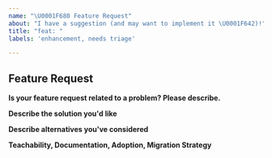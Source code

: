 ```yaml
---
name: "\U0001F680 Feature Request"
about: "I have a suggestion (and may want to implement it \U0001F642)!"
title: "feat: "
labels: 'enhancement, needs triage'

---
```


## Feature Request

**Is your feature request related to a problem? Please describe.**
<!--- A clear and concise description of what the problem is. Ex. I have an issue when [...] -->

**Describe the solution you'd like**
<!--- A clear and concise description of what you want to happen. Add any considered drawbacks. -->

**Describe alternatives you've considered**
<!--- A clear and concise description of any alternative solutions or features you've considered. -->

**Teachability, Documentation, Adoption, Migration Strategy**
<!--- If you can, explain how users will be able to use this and possibly write out a version the docs.
Maybe a screenshot or design? -->